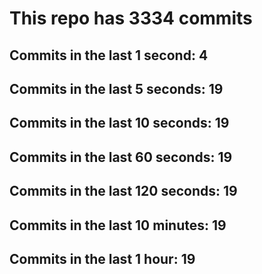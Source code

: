 # This repo has 3334 commits

## Commits in the last 1 second: 4
## Commits in the last 5 seconds: 19
## Commits in the last 10 seconds: 19
## Commits in the last 60 seconds: 19
## Commits in the last 120 seconds: 19
## Commits in the last 10 minutes: 19
## Commits in the last 1 hour: 19
